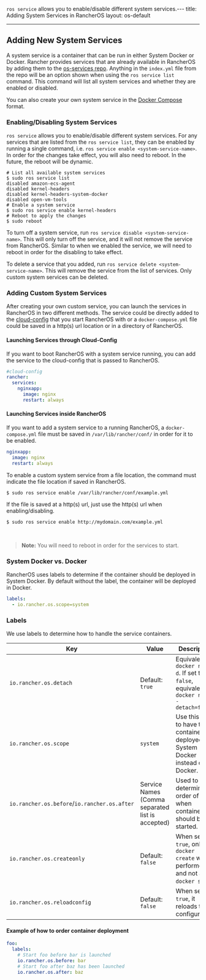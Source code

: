 `ros service` allows you to enable/disable different system services.---
title: Adding System Services in RancherOS
layout: os-default

---

## Adding New System Services

A system service is a container that can be run in either System Docker or Docker. Rancher provides services that are already available in RancherOS by adding them to the [os-services repo](https://github.com/rancher/os-services). Anything in the `index.yml` file from the repo will be an option shown when using the `ros service list` command. This command will list all system services and whether they are enabled or disabled.

You can also create your own system service in the [Docker Compose](https://docs.docker.com/compose/) format. 

### Enabling/Disabling System Services

`ros service` allows you to enable/disable different system services. For any services that are listed from the `ros service list`, they can be enabled by running a single command, i.e. `ros service enable <system-service-name>`. In order for the changes take effect, you will also need to reboot. In the future, the reboot will be dynamic.

```
# List all available system services
$ sudo ros service list
disabled amazon-ecs-agent
disabled kernel-headers
disabled kernel-headers-system-docker
disabled open-vm-tools
# Enable a system service
$ sudo ros service enable kernel-headers
# Reboot to apply the changes
$ sudo reboot
```

To turn off a system service, run `ros service disable <system-service-name>`. This will only turn off the service, and it will not remove the service from RancherOS. Similar to when we enabled the service, we will need to reboot in order for the disabling to take effect.

To delete a service that you added, run `ros service delete <system-service-name>`. This will remove the service from the list of services. Only custom system services can be deleted.

### Adding Custom System Services

After creating your own custom service, you can launch the services in RancherOS in two different methods. The service could be directly added to the [cloud-config]({{site.baseurl}}/os/cloud-config/) that you start RancherOS with or a `docker-compose.yml` file could be saved in a http(s) url location or in a directory of RancherOS. 

#### Launching Services through Cloud-Config

If you want to boot RancherOS with a system service running, you can add the service to the cloud-config that is passed to RancherOS.

```yaml
#cloud-config
rancher:
  services: 
    nginxapp:
      image: nginx
      restart: always
```      

#### Launching Services inside RancherOS 

If you want to add a system service to a running RancherOS, a `docker-compose.yml` file must be saved in `/var/lib/rancher/conf/` in order for it to be enabled. 

```yaml
nginxapp:
  image: nginx
  restart: always
```     

To enable a custom system service from a file location, the command must indicate the file location if saved in RancherOS.

```
$ sudo ros service enable /var/lib/rancher/conf/example.yml
```

If the file is saved at a http(s) url, just use the http(s) url when enabling/disabling.

```
$ sudo ros service enable http://mydomain.com/example.yml
```

<br>

> **Note:** You will need to reboot in order for the services to start.

### System Docker vs. Docker

RancherOS uses labels to determine if the container should be deployed in System Docker. By default without the label, the container will be deployed in Docker.

```yaml
labels:
  - io.rancher.os.scope=system
```

### Labels

We use labels to determine how to handle the service containers.

Key | Value |Description
----|-----|---
`io.rancher.os.detach` | Default: `true` | Equivalent of `docker run -d`. If set to `false`, equivalent of `docker run --detach=false`
`io.rancher.os.scope` | `system` | Use this label to have the container deployed in System Docker instead of Docker.
`io.rancher.os.before`/`io.rancher.os.after` | Service Names (Comma separated list is accepted) | Used to determine order of when containers should be started. 
`io.rancher.os.createonly` | Default: `false` | When set to `true`, only a `docker create` will be performed and not a `docker start`.
`io.rancher.os.reloadconfig` | Default: `false`| When set to `true`, it reloads the configuration. 


#### Example of how to order container deployment

```yaml
foo:
  labels:
    # Start foo before bar is launched
    io.rancher.os.before: bar
    # Start foo after baz has been launched
    io.rancher.os.after: baz 
```

